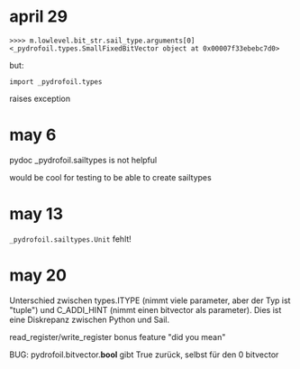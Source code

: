 
# april 29

```
>>>> m.lowlevel.bit_str.sail_type.arguments[0]
<_pydrofoil.types.SmallFixedBitVector object at 0x00007f33ebebc7d0>
```

but:

```
import _pydrofoil.types
```

raises exception

# may 6

pydoc _pydrofoil.sailtypes is not helpful

would be cool for testing to be able to create sailtypes

# may 13

`_pydrofoil.sailtypes.Unit` fehlt!

# may 20

Unterschied zwischen types.ITYPE (nimmt viele parameter, aber der Typ ist "tuple") und C_ADDI_HINT (nimmt einen bitvector als parameter). Dies ist eine Diskrepanz zwischen Python und Sail.

read_register/write_register bonus feature "did you mean"

BUG: pydrofoil.bitvector.__bool__ gibt True zurück, selbst für den 0 bitvector